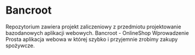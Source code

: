 # Bancroot
Repozytorium zawiera projekt zaliczeniowy z przedmiotu projektowanie bazodanowych aplikacji webowych. 
Bancroot - OnlineShop
Wprowadzenie
Prosta aplikacja webowa w której szybko i przyjemnie zrobimy zakupy spożywcze. 
